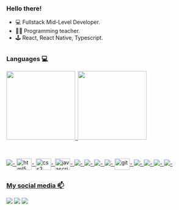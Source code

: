 ### Hello there!


- 💻 Fullstack Mid-Level Developer.
- 👨‍🏫 Programming teacher.
- 🕹️ React, React Native, Typescript.

##

### Languages 💻
<div>
  <a href="https://github.com/rafaelkasper">
   <img height="180em" src="https://github-readme-stats.vercel.app/api?username=rafaelkasper&show_icons=true&rank_icon=github&theme=codeSTACKr"> 
  <img height="180em" src="https://github-readme-stats.vercel.app/api/top-langs/?username=rafaelkasper&layout=compact&langs_count=7&theme=dark&hide=hack,php,java,starlark,objective-c,ruby,css"/>
</div>

  ##
  <div style="display: inline_block"><br>
    <img src="https://cdn.jsdelivr.net/gh/devicons/devicon@latest/icons/react/react-original.svg" />-
    <img align="center" alt="html5" height="30" width="40" src="https://cdn.jsdelivr.net/gh/devicons/devicon/icons/html5/html5-original.svg">-
    <img align="center" alt="css3" height="30" width="40" src="https://cdn.jsdelivr.net/gh/devicons/devicon/icons/css3/css3-original.svg">- 
    <img align="center" alt="javascript" height="30" width="40" src="https://cdn.jsdelivr.net/gh/devicons/devicon/icons/javascript/javascript-original.svg">-
    <img src="https://cdn.jsdelivr.net/gh/devicons/devicon@latest/icons/typescript/typescript-original.svg" />-
    <img src="https://cdn.jsdelivr.net/gh/devicons/devicon@latest/icons/csharp/csharp-original.svg" />-
    <img src="https://cdn.jsdelivr.net/gh/devicons/devicon@latest/icons/dotnetcore/dotnetcore-original.svg" />-    
    <img src="https://cdn.jsdelivr.net/gh/devicons/devicon@latest/icons/azuredevops/azuredevops-original.svg" />-
    <img align="center" alt="git" height="30" width="40" src="https://cdn.jsdelivr.net/gh/devicons/devicon/icons/git/git-original.svg">-
    <img src="https://cdn.jsdelivr.net/gh/devicons/devicon@latest/icons/gitlab/gitlab-original.svg" />-
    <img src="https://cdn.jsdelivr.net/gh/devicons/devicon@latest/icons/oracle/oracle-original.svg" />-
    <img src="https://cdn.jsdelivr.net/gh/devicons/devicon@latest/icons/storybook/storybook-original.svg" />-
    <img src="https://cdn.jsdelivr.net/gh/devicons/devicon@latest/icons/vscode/vscode-original.svg" />-          
</div>

 ##

### My social media 📫
<div>
  <a href="www.linkedin.com/in/rafael-kasper-08288584" target="_blank"><img src="https://img.shields.io/badge/LinkedIn-0077B5?style=for-the-badge&logo=linkedin&logoColor=white" target="_blank"></a>
  <a href="mailto:prof.rafaelkasper@gmail.com" target="_blank"><img src="https://img.shields.io/badge/Gmail-D14836?style=for-the-badge&logo=gmail&logoColor=white" target="_blank"></a>
  <a href="https://www.instagram.com/rafaelkasper" target="_blank"><img src="https://img.shields.io/badge/Instagram-E4405F?style=for-the-badge&logo=instagram&logoColor=white" target="_blank"></a>
</div>
 

